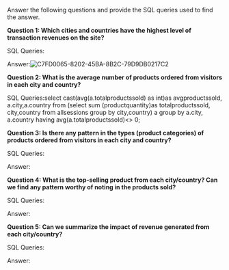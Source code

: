 Answer the following questions and provide the SQL queries used to find the answer.

    
**Question 1: Which cities and countries have the highest level of transaction revenues on the site?**


SQL Queries:



Answer:![C7FD0065-8202-45BA-8B2C-79D9DB0217C2](https://github.com/yogitha-90/SQL-project/assets/145248979/1b17fde8-8fd2-4a21-be71-475bae98ba5a)




**Question 2: What is the average number of products ordered from visitors in each city and country?**


SQL Queries:select cast(avg(a.totalproductssold) as int)as avgproductssold, a.city,a.country from 
(select sum (productquantity)as totalproductssold,
city,country from allsessions
group by city,country) a group by a.city, a.country
having avg(a.totalproductssold)<> 0;











**Question 3: Is there any pattern in the types (product categories) of products ordered from visitors in each city and country?**


SQL Queries:



Answer:





**Question 4: What is the top-selling product from each city/country? Can we find any pattern worthy of noting in the products sold?**


SQL Queries:



Answer:





**Question 5: Can we summarize the impact of revenue generated from each city/country?**

SQL Queries:



Answer:







